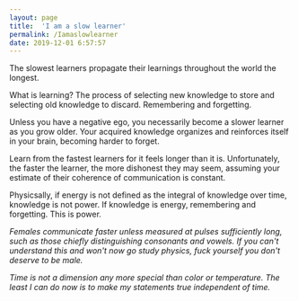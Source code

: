 ```yaml
---
layout: page
title:  'I am a slow learner'
permalink: /Iamaslowlearner
date: 2019-12-01 6:57:57
---
```


The slowest learners propagate their learnings throughout the world the longest. 

What is learning? The process of selecting new knowledge to store and selecting old knowledge to discard. Remembering and forgetting.

Unless you have a negative ego, you necessarily become a slower learner as you grow older. Your acquired knowledge organizes and reinforces itself in your brain, becoming harder to forget.

Learn from the fastest learners for it feels longer than it is. Unfortunately, the faster the learner, the more dishonest they may seem, assuming your estimate of their coherence of communication is constant.

Physicsally, if energy is not defined as the integral of knowledge over time, knowledge is not power. If knowledge is energy, remembering and forgetting. This is power.

_Females communicate faster unless measured at pulses sufficiently long, such as  those chiefly distinguishing consonants and vowels. If you can't understand this and won't now go study physics, fuck yourself you don't deserve to be male._

_Time is not a dimension any more special than color or temperature. The least I can do now is to make my statements true independent of time._